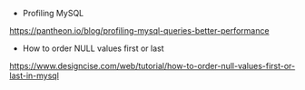 * Profiling MySQL

https://pantheon.io/blog/profiling-mysql-queries-better-performance

* How to order NULL values first or last

https://www.designcise.com/web/tutorial/how-to-order-null-values-first-or-last-in-mysql

